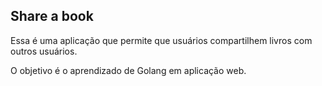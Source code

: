 ## Share a book

Essa é uma aplicação que permite que usuários compartilhem livros com outros usuários.

O objetivo é o aprendizado de Golang em aplicação web.
